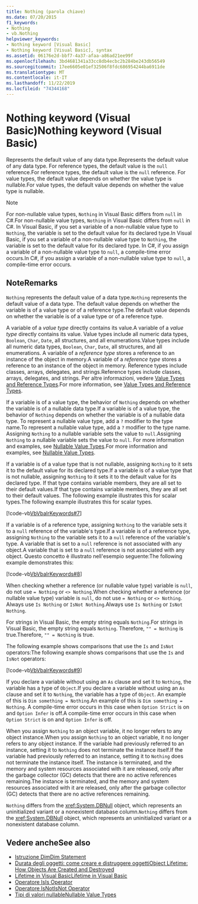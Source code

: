 ```yaml
---
title: Nothing (parola chiave)
ms.date: 07/20/2015
f1_keywords:
- Nothing
- vb.Nothing
helpviewer_keywords:
- Nothing keyword [Visual Basic]
- Nothing keyword [Visual Basic], syntax
ms.assetid: 06176e2d-bbf7-4a37-afaa-a86ad21ee99f
ms.openlocfilehash: 3bd4681341a33cc8db4ecbc2b284be243db56549
ms.sourcegitcommit: 17ee6605e01ef32506f8fdc686954244ba6911de
ms.translationtype: MT
ms.contentlocale: it-IT
ms.lasthandoff: 11/22/2019
ms.locfileid: "74344168"
---
```

# <a name="nothing-keyword-visual-basic"></a><span data-ttu-id="f696e-102">Nothing keyword (Visual Basic)</span><span class="sxs-lookup"><span data-stu-id="f696e-102">Nothing keyword (Visual Basic)</span></span>

<span data-ttu-id="f696e-103">Represents the default value of any data type.</span><span class="sxs-lookup"><span data-stu-id="f696e-103">Represents the default value of any data type.</span></span> <span data-ttu-id="f696e-104">For reference types, the default value is the `null` reference.</span><span class="sxs-lookup"><span data-stu-id="f696e-104">For reference types, the default value is the `null` reference.</span></span> <span data-ttu-id="f696e-105">For value types, the default value depends on whether the value type is nullable.</span><span class="sxs-lookup"><span data-stu-id="f696e-105">For value types, the default value depends on whether the value type is nullable.</span></span>

> [!NOTE]
> <span data-ttu-id="f696e-106">For non-nullable value types, `Nothing` in Visual Basic differs from `null` in C#.</span><span class="sxs-lookup"><span data-stu-id="f696e-106">For non-nullable value types, `Nothing` in Visual Basic differs from `null` in C#.</span></span> <span data-ttu-id="f696e-107">In Visual Basic, if you set a variable of a non-nullable value type to `Nothing`, the variable is set to the default value for its declared type.</span><span class="sxs-lookup"><span data-stu-id="f696e-107">In Visual Basic, if you set a variable of a non-nullable value type to `Nothing`, the variable is set to the default value for its declared type.</span></span> <span data-ttu-id="f696e-108">In C#, if you assign a variable of a non-nullable value type to `null`, a compile-time error occurs.</span><span class="sxs-lookup"><span data-stu-id="f696e-108">In C#, if you assign a variable of a non-nullable value type to `null`, a compile-time error occurs.</span></span>

## <a name="remarks"></a><span data-ttu-id="f696e-109">Note</span><span class="sxs-lookup"><span data-stu-id="f696e-109">Remarks</span></span>

<span data-ttu-id="f696e-110">`Nothing` represents the default value of a data type.</span><span class="sxs-lookup"><span data-stu-id="f696e-110">`Nothing` represents the default value of a data type.</span></span> <span data-ttu-id="f696e-111">The default value depends on whether the variable is of a value type or of a reference type.</span><span class="sxs-lookup"><span data-stu-id="f696e-111">The default value depends on whether the variable is of a value type or of a reference type.</span></span>

<span data-ttu-id="f696e-112">A variable of a *value type* directly contains its value.</span><span class="sxs-lookup"><span data-stu-id="f696e-112">A variable of a *value type* directly contains its value.</span></span> <span data-ttu-id="f696e-113">Value types include all numeric data types, `Boolean`, `Char`, `Date`, all structures, and all enumerations.</span><span class="sxs-lookup"><span data-stu-id="f696e-113">Value types include all numeric data types, `Boolean`, `Char`, `Date`, all structures, and all enumerations.</span></span> <span data-ttu-id="f696e-114">A variable of a *reference type* stores a reference to an instance of the object in memory.</span><span class="sxs-lookup"><span data-stu-id="f696e-114">A variable of a *reference type* stores a reference to an instance of the object in memory.</span></span> <span data-ttu-id="f696e-115">Reference types include classes, arrays, delegates, and strings.</span><span class="sxs-lookup"><span data-stu-id="f696e-115">Reference types include classes, arrays, delegates, and strings.</span></span> <span data-ttu-id="f696e-116">Per altre informazioni, vedere [Value Types and Reference Types](../programming-guide/language-features/data-types/value-types-and-reference-types.md).</span><span class="sxs-lookup"><span data-stu-id="f696e-116">For more information, see [Value Types and Reference Types](../programming-guide/language-features/data-types/value-types-and-reference-types.md).</span></span>

<span data-ttu-id="f696e-117">If a variable is of a value type, the behavior of `Nothing` depends on whether the variable is of a nullable data type.</span><span class="sxs-lookup"><span data-stu-id="f696e-117">If a variable is of a value type, the behavior of `Nothing` depends on whether the variable is of a nullable data type.</span></span> <span data-ttu-id="f696e-118">To represent a nullable value type, add a `?` modifier to the type name.</span><span class="sxs-lookup"><span data-stu-id="f696e-118">To represent a nullable value type, add a `?` modifier to the type name.</span></span> <span data-ttu-id="f696e-119">Assigning `Nothing` to a nullable variable sets the value to `null`.</span><span class="sxs-lookup"><span data-stu-id="f696e-119">Assigning `Nothing` to a nullable variable sets the value to `null`.</span></span> <span data-ttu-id="f696e-120">For more information and examples, see [Nullable Value Types](../programming-guide/language-features/data-types/nullable-value-types.md).</span><span class="sxs-lookup"><span data-stu-id="f696e-120">For more information and examples, see [Nullable Value Types](../programming-guide/language-features/data-types/nullable-value-types.md).</span></span>

<span data-ttu-id="f696e-121">If a variable is of a value type that is not nullable, assigning `Nothing` to it sets it to the default value for its declared type.</span><span class="sxs-lookup"><span data-stu-id="f696e-121">If a variable is of a value type that is not nullable, assigning `Nothing` to it sets it to the default value for its declared type.</span></span> <span data-ttu-id="f696e-122">If that type contains variable members, they are all set to their default values.</span><span class="sxs-lookup"><span data-stu-id="f696e-122">If that type contains variable members, they are all set to their default values.</span></span> <span data-ttu-id="f696e-123">The following example illustrates this for scalar types.</span><span class="sxs-lookup"><span data-stu-id="f696e-123">The following example illustrates this for scalar types.</span></span>

[!code-vb[VbVbalrKeywords#7](~/samples/snippets/visualbasic/VS_Snippets_VBCSharp/VbVbalrKeywords/VB/Class2.vb#7)]

<span data-ttu-id="f696e-124">If a variable is of a reference type, assigning `Nothing` to the variable sets it to a `null` reference of the variable's type.</span><span class="sxs-lookup"><span data-stu-id="f696e-124">If a variable is of a reference type, assigning `Nothing` to the variable sets it to a `null` reference of the variable's type.</span></span> <span data-ttu-id="f696e-125">A variable that is set to a `null` reference is not associated with any object.</span><span class="sxs-lookup"><span data-stu-id="f696e-125">A variable that is set to a `null` reference is not associated with any object.</span></span> <span data-ttu-id="f696e-126">Questo concetto è illustrato nell'esempio seguente:</span><span class="sxs-lookup"><span data-stu-id="f696e-126">The following example demonstrates this:</span></span>

[!code-vb[VbVbalrKeywords#8](~/samples/snippets/visualbasic/VS_Snippets_VBCSharp/VbVbalrKeywords/VB/class3.vb#8)]

<span data-ttu-id="f696e-127">When checking whether a reference (or nullable value type) variable is `null`, do not use `= Nothing` or `<> Nothing`.</span><span class="sxs-lookup"><span data-stu-id="f696e-127">When checking whether a reference (or nullable value type) variable is `null`, do not use `= Nothing` or `<> Nothing`.</span></span> <span data-ttu-id="f696e-128">Always use `Is Nothing` or `IsNot Nothing`.</span><span class="sxs-lookup"><span data-stu-id="f696e-128">Always use `Is Nothing` or `IsNot Nothing`.</span></span>

<span data-ttu-id="f696e-129">For strings in Visual Basic, the empty string equals `Nothing`.</span><span class="sxs-lookup"><span data-stu-id="f696e-129">For strings in Visual Basic, the empty string equals `Nothing`.</span></span> <span data-ttu-id="f696e-130">Therefore, `"" = Nothing` is true.</span><span class="sxs-lookup"><span data-stu-id="f696e-130">Therefore, `"" = Nothing` is true.</span></span>

<span data-ttu-id="f696e-131">The following example shows comparisons that use the `Is` and `IsNot` operators:</span><span class="sxs-lookup"><span data-stu-id="f696e-131">The following example shows comparisons that use the `Is` and `IsNot` operators:</span></span>

[!code-vb[VbVbalrKeywords#9](~/samples/snippets/visualbasic/VS_Snippets_VBCSharp/VbVbalrKeywords/VB/Class4.vb#9)]

<span data-ttu-id="f696e-132">If you declare a variable without using an `As` clause and set it to `Nothing`, the variable has a type of `Object`.</span><span class="sxs-lookup"><span data-stu-id="f696e-132">If you declare a variable without using an `As` clause and set it to `Nothing`, the variable has a type of `Object`.</span></span> <span data-ttu-id="f696e-133">An example of this is `Dim something = Nothing`.</span><span class="sxs-lookup"><span data-stu-id="f696e-133">An example of this is `Dim something = Nothing`.</span></span> <span data-ttu-id="f696e-134">A compile-time error occurs in this case when `Option Strict` is on and `Option Infer` is off.</span><span class="sxs-lookup"><span data-stu-id="f696e-134">A compile-time error occurs in this case when `Option Strict` is on and `Option Infer` is off.</span></span>

<span data-ttu-id="f696e-135">When you assign `Nothing` to an object variable, it no longer refers to any object instance.</span><span class="sxs-lookup"><span data-stu-id="f696e-135">When you assign `Nothing` to an object variable, it no longer refers to any object instance.</span></span> <span data-ttu-id="f696e-136">If the variable had previously referred to an instance, setting it to `Nothing` does not terminate the instance itself.</span><span class="sxs-lookup"><span data-stu-id="f696e-136">If the variable had previously referred to an instance, setting it to `Nothing` does not terminate the instance itself.</span></span> <span data-ttu-id="f696e-137">The instance is terminated, and the memory and system resources associated with it are released, only after the garbage collector (GC) detects that there are no active references remaining.</span><span class="sxs-lookup"><span data-stu-id="f696e-137">The instance is terminated, and the memory and system resources associated with it are released, only after the garbage collector (GC) detects that there are no active references remaining.</span></span>

<span data-ttu-id="f696e-138">`Nothing` differs from the <xref:System.DBNull> object, which represents an uninitialized variant or a nonexistent database column.</span><span class="sxs-lookup"><span data-stu-id="f696e-138">`Nothing` differs from the <xref:System.DBNull> object, which represents an uninitialized variant or a nonexistent database column.</span></span>

## <a name="see-also"></a><span data-ttu-id="f696e-139">Vedere anche</span><span class="sxs-lookup"><span data-stu-id="f696e-139">See also</span></span>

- [<span data-ttu-id="f696e-140">Istruzione Dim</span><span class="sxs-lookup"><span data-stu-id="f696e-140">Dim Statement</span></span>](./statements/dim-statement.md)
- [<span data-ttu-id="f696e-141">Durata degli oggetti: come creare e distruggere oggetti</span><span class="sxs-lookup"><span data-stu-id="f696e-141">Object Lifetime: How Objects Are Created and Destroyed</span></span>](../programming-guide/language-features/objects-and-classes/object-lifetime-how-objects-are-created-and-destroyed.md)
- [<span data-ttu-id="f696e-142">Lifetime in Visual Basic</span><span class="sxs-lookup"><span data-stu-id="f696e-142">Lifetime in Visual Basic</span></span>](../programming-guide/language-features/declared-elements/lifetime.md)
- [<span data-ttu-id="f696e-143">Operatore Is</span><span class="sxs-lookup"><span data-stu-id="f696e-143">Is Operator</span></span>](./operators/is-operator.md)
- [<span data-ttu-id="f696e-144">Operatore IsNot</span><span class="sxs-lookup"><span data-stu-id="f696e-144">IsNot Operator</span></span>](./operators/isnot-operator.md)
- [<span data-ttu-id="f696e-145">Tipi di valori nullable</span><span class="sxs-lookup"><span data-stu-id="f696e-145">Nullable Value Types</span></span>](../programming-guide/language-features/data-types/nullable-value-types.md)
